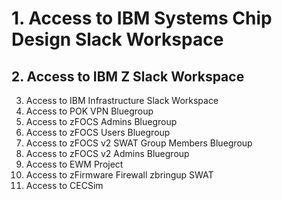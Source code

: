 # 1. Access to IBM Systems Chip Design Slack Workspace
## 2. Access to IBM Z Slack Workspace
3. Access to IBM Infrastructure Slack Workspace
4. Access to POK VPN Bluegroup
5. Access to zFOCS Admins Bluegroup
6. Access to zFOCS Users Bluegroup
7. Access to zFOCS v2 SWAT Group Members Bluegroup
8. Access to zFOCS v2 Admins Bluegroup
9. Access to EWM Project
10. Access to zFirmware Firewall zbringup SWAT
11. Access to CECSim

